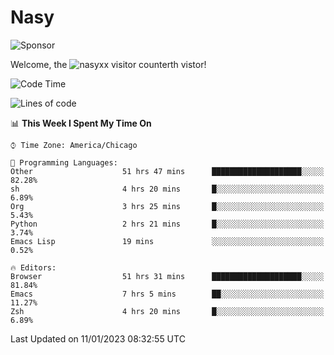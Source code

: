 # Nasy

<!--
<p align="center">
<img height="200" src="https://github-readme-stats.vercel.app/api?username=nasyxx&count_private=true&show_icons=true&theme=dracula&include_all_commits=true"/>
<img height="200" src="https://github-readme-stats.vercel.app/api/top-langs/?username=nasyxx&theme=dracula&hide=html,jupyter+notebook&count_private=true&show_icons=true"/>
</p>

  
----------------
-->

![Sponsor](https://img.shields.io/static/v1.svg?label=Sponsor&message=%E2%9D%A4&logo=GitHub&style=flat&color=pink)
 
Welcome, the ![nasyxx visitor counter](https://count.getloli.com/get/@nasyxx?theme=rule34)th vistor!
 
<!--START_SECTION:waka-->
![Code Time](http://img.shields.io/badge/Code%20Time-3%2C079%20hrs%2031%20mins-blue)

![Lines of code](https://img.shields.io/badge/From%20Hello%20World%20I%27ve%20Written-5%20Million%20lines%20of%20code-blue)

📊 **This Week I Spent My Time On** 

```text
⌚︎ Time Zone: America/Chicago

💬 Programming Languages: 
Other                    51 hrs 47 mins      ████████████████████░░░░░   82.28% 
sh                       4 hrs 20 mins       █░░░░░░░░░░░░░░░░░░░░░░░░   6.89% 
Org                      3 hrs 25 mins       █░░░░░░░░░░░░░░░░░░░░░░░░   5.43% 
Python                   2 hrs 21 mins       █░░░░░░░░░░░░░░░░░░░░░░░░   3.74% 
Emacs Lisp               19 mins             ░░░░░░░░░░░░░░░░░░░░░░░░░   0.52%

🔥 Editors: 
Browser                  51 hrs 31 mins      ████████████████████░░░░░   81.84% 
Emacs                    7 hrs 5 mins        ██░░░░░░░░░░░░░░░░░░░░░░░   11.27% 
Zsh                      4 hrs 20 mins       █░░░░░░░░░░░░░░░░░░░░░░░░   6.89%

```


 Last Updated on 11/01/2023 08:32:55 UTC
<!--END_SECTION:waka-->

<!-- ![visitors](https://visitor-badge.laobi.icu/badge?page_id=nasyxx.nasyxx) -->
